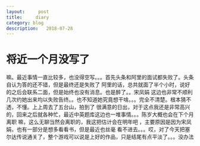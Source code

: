 ```yaml
---
layout:     post
title:     diary
category: blog
description:   2018-07-28
---
```



# 将近一个月没写了

嘛。最近事情一直比较多，也没得空写。。。首先头条和阿里的面试都失败了。头条自认为答的还不错，但是最终还是失败了
阿里的话，总共就面了半个小时，说好的之后会联系二面，但是始终也没有消息。也是醉了。。宋凤娟 这边也非常不顺利
几次约她出来均以失败告终。。也不知道她究竟想干啥。。。完全不清楚。根本猜不透，不懂。上上周去了五台山，拍到了
很满意的日出，对于这点我还是非常高兴的，回来之后就各种忙，最近中英题库这边也一堆事情。。。陈岁大概也会在下个月离职
嘛，这么无聊当然会离职的，我这把估计会在明年吧 ，主要原因是因为宋凤娟，也有一部分是想多看看书，但是最近也丝毫
看不进去。。。哎，对了今天把塞尔达传说通关了，整个游戏可以说是上好的作品，只是结尾有点平淡了。。。没办法